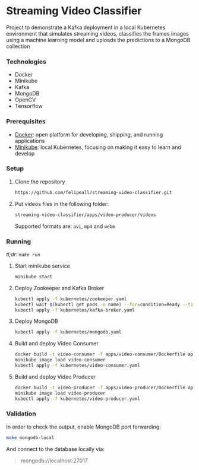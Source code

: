 # Streaming Video Classifier
Project to demonstrate a Kafka deployment in a local Kubernetes environment that simulates streaming videos, 
classifies the frames images using a machine learning model and uploads the predictions to a MongoDB collection

### Technologies

- Docker
- Minikube
- Kafka
- MongoDB
- OpenCV
- Tensorflow

### Prerequisites

- [Docker](https://docs.docker.com/get-docker/): open platform for developing, shipping, and running applications
- [Minikube](https://minikube.sigs.k8s.io/docs/start/): local Kubernetes, focusing on making it easy to learn and develop


### Setup
1. Clone the repository
    ````bash
    https://github.com/felipeall/streaming-video-classifier.git
    ````

2. Put videos files in the following folder:
    ````bash
    streaming-video-classifier/apps/video-producer/videos
    ````
    Supported formats are: `avi`, `mp4` and `webm`

### Running
_tl;dr: `make run`_

1. Start minikube service 
    ````bash
    minikube start
    ````

2. Deploy Zookeeper and Kafka Broker
    ````bash
    kubectl apply -f kubernetes/zookeeper.yaml
    kubectl wait $(kubectl get pods -o name) --for=condition=Ready --timeout=600s
    kubectl apply -f kubernetes/kafka-broker.yaml
    ````

3. Deploy MongoDB
    ````bash
    kubectl apply -f kubernetes/mongodb.yaml
    ````

4. Build and deploy Video Consumer
    ````bash
    docker build -t video-consumer -f apps/video-consumer/Dockerfile apps/video-consumer
    minikube image load video-consumer
    kubectl apply -f kubernetes/video-consumer.yaml
    ````

5. Build and deploy Video Producer
    ````bash
    docker build -t video-producer -f apps/video-producer/Dockerfile apps/video-producer
    minikube image load video-producer
    kubectl apply -f kubernetes/video-producer.yaml
    ````

### Validation

In order to check the output, enable MongoDB port forwarding:

````bash
make mongodb-local
````

And connect to the database locally via:
> mongodb://localhost:27017
